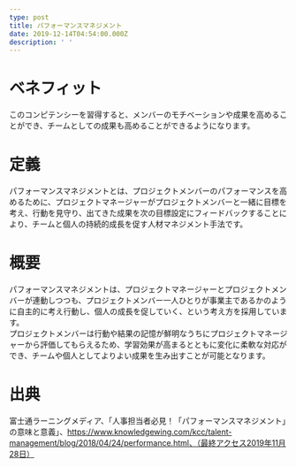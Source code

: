 ```yaml
---
type: post
title: パフォーマンスマネジメント
date: 2019-12-14T04:54:00.000Z
description: ' '
---
```

# ベネフィット

このコンピテンシーを習得すると、メンバーのモチベーションや成果を高めることができ、チームとしての成果も高めることができるようになります。

# 定義

パフォーマンスマネジメントとは、プロジェクトメンバーのパフォーマンスを高めるために、プロジェクトマネージャーがプロジェクトメンバーと一緒に目標を考え、行動を見守り、出てきた成果を次の目標設定にフィードバックすることにより、チームと個人の持続的成長を促す人材マネジメント手法です。

# 概要

パフォーマンスマネジメントは、プロジェクトマネージャーとプロジェクトメンバーが連動しつつも、プロジェクトメンバー一人ひとりが事業主であるかのように自主的に考え行動し、個人の成長を促していく、という考え方を採用しています。\
プロジェクトメンバーは行動や結果の記憶が鮮明なうちにプロジェクトマネージャーから評価してもらえるため、学習効果が高まるとともに変化に柔軟な対応ができ、チームや個人としてよりよい成果を生み出すことが可能となります。

# 出典

富士通ラーニングメディア、「人事担当者必見！「パフォーマンスマネジメント」の意味と意義」、https://www.knowledgewing.com/kcc/talent-management/blog/2018/04/24/performance.html、（最終アクセス2019年11月28日）
